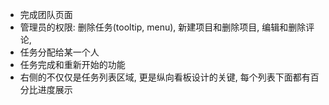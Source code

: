 * 完成团队页面
* 管理员的权限: 删除任务(tooltip, menu), 新建项目和删除项目, 编辑和删除评论, 
* 任务分配给某一个人
* 任务完成和重新开始的功能
* 右侧的不仅仅是任务列表区域, 更是纵向看板设计的关键, 每个列表下面都有百分比进度展示
